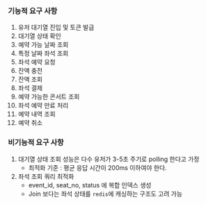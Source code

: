 ### 기능적 요구 사항
1. 유저 대기열 진입 및 토큰 발급
2. 대기열 상태 확인
3. 예약 가능 날짜 조회
4. 특정 날짜 좌석 조회
5. 좌석 예약 요청
6. 잔액 충전
7. 잔액 조회
8. 좌석 결제
9. 예약 가능한 콘서트 조회
10. 좌석 예약 만료 처리
11. 예약 내역 조회
12. 예약 취소

### 비기능적 요구 사항
1. 대기열 상태 조회 성능은 다수 유저가 3-5초 주기로 polling 한다고 가정
   - 최적화 기준 : 평균 응답 시간이 200ms 이하여야 한다.
2. 좌석 조회 쿼리 최적화
   - event_id, seat_no, status 에 복합 인덱스 생성
   - Join 보다는 좌석 상태를 `redis`에 캐싱하는 구조도 고려 가능 